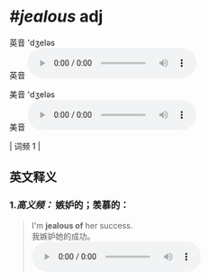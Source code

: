 # ***\#jealous*** adj
英音 'dʒeləs  
英音
<audio src="./media/jealous-B.aac" controls="controls"></audio>

美音 'dʒeləs  
美音
<audio src="./media/jealous.aac" controls="controls"></audio>



| 词频 1 |  

英文释义
---
### 1.*高义频：* **嫉妒的；羡慕的：**  

 > I'm **jealous of** her success.  
 > 我嫉妒她的成功。    
<audio src="./media/jealous-1.aac" controls="controls"></audio>


